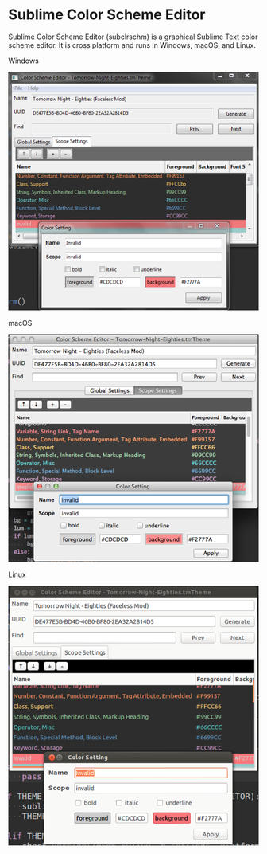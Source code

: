 # Sublime Color Scheme Editor

Sublime Color Scheme Editor (subclrschm) is a graphical Sublime Text color scheme editor.  It is cross platform and runs in Windows, macOS, and Linux.

Windows

![Windows](./images/CSE_WIN.png)

macOS

![macOS](./images/CSE_OSX.png)

Linux

![Ubuntu](./images/CSE_NIX.png)
